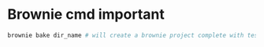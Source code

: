 # Brownie cmd important
```bash
brownie bake dir_name # will create a brownie project complete with tests, contracts, mock contracts etc
```